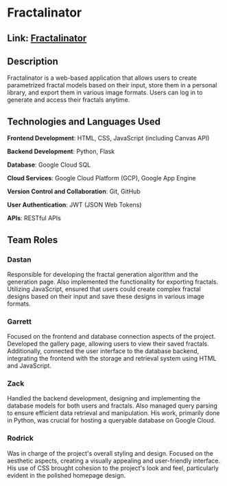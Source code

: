 # Fractalinator

## Link: [Fractalinator](https://fractalinator-365200.ue.r.appspot.com/)

## Description
Fractalinator is a web-based application that allows users to create parametrized fractal models based on their input, store them in a personal library, and export them in various image formats. Users can log in to generate and access their fractals anytime.

## Technologies and Languages Used

**Frontend Development**: HTML, CSS, JavaScript (including Canvas API)

**Backend Development**: Python, Flask

**Database**: Google Cloud SQL

**Cloud Services**: Google Cloud Platform (GCP), Google App Engine

**Version Control and Collaboration**: Git, GitHub

**User Authentication**: JWT (JSON Web Tokens)

**APIs**: RESTful APIs


## Team Roles

### Dastan
Responsible for developing the fractal generation algorithm and the generation page. Also implemented the functionality for exporting fractals. Utilizing JavaScript, ensured that users could create complex fractal designs based on their input and save these designs in various image formats.

### Garrett
Focused on the frontend and database connection aspects of the project. Developed the gallery page, allowing users to view their saved fractals. Additionally, connected the user interface to the database backend, integrating the frontend with the storage and retrieval system using HTML and JavaScript.

### Zack
Handled the backend development, designing and implementing the database models for both users and fractals. Also managed query parsing to ensure efficient data retrieval and manipulation. His work, primarily done in Python, was crucial for hosting a queryable database on Google Cloud.

### Rodrick
Was in charge of the project's overall styling and design. Focused on the aesthetic aspects, creating a visually appealing and user-friendly interface. His use of CSS brought cohesion to the project's look and feel, particularly evident in the polished homepage design.
